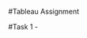 #Tableau Assignment

#Task 1 - 

<script type='module' src='https://us-east-1.online.tableau.com/javascripts/api/tableau.embedding.3.latest.min.js'></script><tableau-viz id='tableau-viz' src='https://us-east-1.online.tableau.com/t/sghule-baab53f91d/views/Tableau-Assignment-1/HeatMap' width='1470' height='758' hide-tabs toolbar='bottom' ></tableau-viz>
